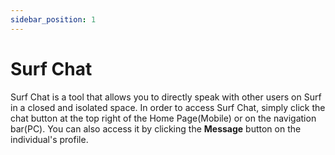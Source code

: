 ```yaml
---
sidebar_position: 1
---
```


# Surf Chat

Surf Chat is a tool that allows you to directly speak with other users on Surf in a closed and isolated space. In order to access Surf Chat, simply click the chat button at the top right of the Home Page(Mobile) or on the navigation bar(PC). You can also access it by clicking the **Message** button on the individual's profile.